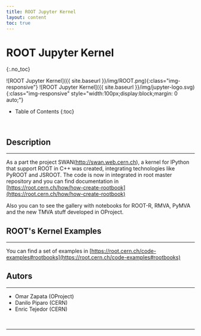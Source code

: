 ```yaml
---
title: ROOT Jupyter Kernel
layout: content
toc: true
---
```

# ROOT Jupyter Kernel
{:.no_toc}

![ROOT Jupyter Kernel]({{ site.baseurl }}/img/ROOT.png){:class="img-responsive"}
![ROOT Jupyter Kernel]({{ site.baseurl }}/img/jupyter-logo.svg){:class="img-responsive" style="width:100px;display:block;margin: 0 auto;"}

* Table of Contents 
{:toc}
<br>


## Description 
-----------
As a part the project SWAN(http://swan.web.cern.ch), a kernel for IPython that support ROOT in C++ was created, 
integrating technologies like PyROOT and JSROOT. 
The code is now in integrated in root master repository and you can find documentation in [https://root.cern.ch/how/how-create-rootbook](https://root.cern.ch/how/how-create-rootbook)

Also you can to see the gallery with notebooks for ROOT-R, RMVA, PyMVA and the new TMVA stuff 
developed in OProject.

## ROOT's Kernel Examples
-----------
You can find a set of examples in [https://root.cern.ch/code-examples#rootbooks](https://root.cern.ch/code-examples#rootbooks)

## Autors
-----------
 * Omar Zapata  (OProject)
 * Danilo Piparo (CERN)
 * Enric Tejedor (CERN)

<br>

-----------
